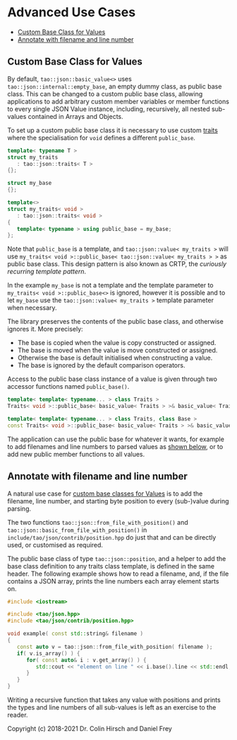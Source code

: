 # Advanced Use Cases

* [Custom Base Class for Values](#custom-base-class-for-values)
* [Annotate with filename and line number](#annotate-with-filename-and-line-number)

## Custom Base Class for Values

By default, `tao::json::basic_value<>` uses `tao::json::internal::empty_base`, an empty dummy class, as public base class.
This can be changed to a custom public base class, allowing applications to add arbitrary custom member variables or member functions to every single JSON Value instance, including, recursively, all nested sub-values contained in Arrays and Objects.

To set up a custom public base class it is necessary to use custom [traits](Type-Traits.md) where the specialisation for `void` defines a different `public_base`.

```c++
template< typename T >
struct my_traits
   : tao::json::traits< T >
{};

struct my_base
{};

template<>
struct my_traits< void >
   : tao::json::traits< void >
{
   template< typename > using public_base = my_base;
};
```

Note that `public_base` is a template, and `tao::json::value< my_traits >` will use `my_traits< void >::public_base< tao::json::value< my_traits > >` as public base class.
This design pattern is also known as CRTP, the *curiously recurring template pattern*.

In the example `my_base` is not a template and the template parameter to `my_traits< void >::public_base<>` is ignored, however it is possible and to let `my_base` use the `tao::json::value< my_traits >` template parameter when necessary.

The library preserves the contents of the public base class, and otherwise ignores it.
More precisely:

* The base is copied when the value is copy constructed or assigned.
* The base is moved when the value is move constructed or assigned.
* Otherwise the base is default initialised when constructing a value.
* The base is ignored by the default comparison operators.

Access to the public base class instance of a value is given through two accessor functions named `public_base()`.

```c++
template< template< typename... > class Traits >
Traits< void >::public_base< basic_value< Traits > >& basic_value< Traits >::public_base() noexcept;

template< template< typename... > class Traits, class Base >
const Traits< void >::public_base< basic_value< Traits > >& basic_value< Traits, Base >::public_base() const noexcept;
```

The application can use the public base for whatever it wants, for example to add filenames and line numbers to parsed values as [shown below](#annotate-with-filename-and-line-number), or to add new public member functions to all values.

## Annotate with filename and line number

A natural use case for [custom base classes for Values](#custom-base-class-for-values) is to add the filename, line number, and starting byte position to every (sub-)value during parsing.

The two functions `tao::json::from_file_with_position()` and `tao::json::basic_from_file_with_position()` in `include/tao/json/contrib/position.hpp` do just that and can be directly used, or customised as required.

The public base class of type `tao::json::position`, and a helper to add the base class definition to any traits class template, is defined in the same header.
The following example shows how to read a filename, and, if the file contains a JSON array, prints the line numbers each array element starts on.

```c++
#include <iostream>

#include <tao/json.hpp>
#include <tao/json/contrib/position.hpp>

void example( const std::string& filename )
{
   const auto v = tao::json::from_file_with_position( filename );
   if( v.is_array() ) {
      for( const auto& i : v.get_array() ) {
         std::cout << "element on line " << i.base().line << std::endl;
      }
   }
}
```

Writing a recursive function that takes any value with positions and prints the types and line numbers of all sub-values is left as an exercise to the reader.

Copyright (c) 2018-2021 Dr. Colin Hirsch and Daniel Frey
